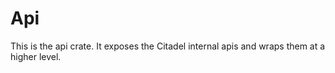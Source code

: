 # Api

This is the api crate. It exposes the Citadel internal apis and wraps them at a higher level.
